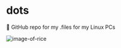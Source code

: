 # dots
:pencil: GitHub repo for my .files for my Linux PCs

![image-of-rice](https://i.imgur.com/xCDhZlL.png)
